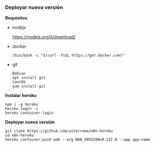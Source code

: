 ### Deployar nueva versión

**Requisitos**

* nodejs

  https://nodejs.org/it/download/

* docker

  ```
  /bin/bash -c "$(curl -fsSL https://get.docker.com)"
  ```

* git

  ```
  Debian
  apt install git
  CentOS
  yum install git
  ```

  

**Instalar heroku**

```
npm i -g heroku
heroku login -i
heroku container:login
```

**Deployar nueva versión**

```
git clone https://github.com/aitorroma/n8n-heroku
cd n8n-heroku
heroku container:push web --arg N8N_VERSION=0.137.0 --app app-name
```


